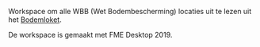 
Workspace om alle WBB (Wet Bodembescherming) locaties uit te lezen uit het [Bodemloket](ttps://www.bodemloket.nl/kaart).

De workspace is gemaakt met FME Desktop 2019.
